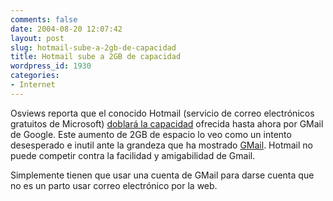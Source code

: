 ```yaml
---
comments: false
date: 2004-08-20 12:07:42
layout: post
slug: hotmail-sube-a-2gb-de-capacidad
title: Hotmail sube a 2GB de capacidad
wordpress_id: 1930
categories:
- Internet
---
```


Osviews reporta que el conocido Hotmail (servicio de correo electrónicos gratuitos de Microsoft) [doblará la capacidad](http://www.osviews.com/modules.php?op=modload&name=News&file=article&sid=2037&mode=thread&#38;order=0&#38;thold=0) ofrecida hasta ahora por GMail de Google. Este aumento de 2GB de espacio lo veo como un intento desesperado e inutil ante la grandeza que ha mostrado [GMail](http://gmail.google.com).  Hotmail no puede competir contra la facilidad y amigabilidad de Gmail.





Simplemente tienen que usar una cuenta de GMail para darse cuenta que no es un parto usar correo electrónico por la web.




 
